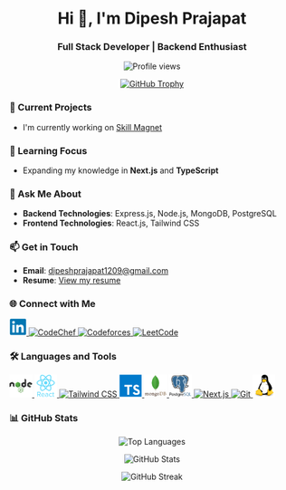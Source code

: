 <h1 align="center">Hi 👋, I'm Dipesh Prajapat</h1>
<h3 align="center">Full Stack Developer | Backend Enthusiast</h3>

<p align="center">
  <img src="https://komarev.com/ghpvc/?username=dipesh1203&label=Profile%20views&color=0e75b6&style=flat" alt="Profile views" />
</p>

<p align="center">
  <a href="https://github.com/ryo-ma/github-profile-trophy">
    <img src="https://github-profile-trophy.vercel.app/?username=dipesh1203&theme=onedark&no-frame=true&row=1" alt="GitHub Trophy" />
  </a>
</p>

### 🔭 Current Projects
- I'm currently working on [Skill Magnet](https://github.com/Dipesh1203/Skill_Magnet.git)

### 🌱 Learning Focus
- Expanding my knowledge in **Next.js** and **TypeScript**

### 💬 Ask Me About
- **Backend Technologies**: Express.js, Node.js, MongoDB, PostgreSQL
- **Frontend Technologies**: React.js, Tailwind CSS

### 📫 Get in Touch
- **Email**: dipeshprajapat1209@gmail.com
- **Resume**: [View my resume](https://drive.google.com/file/d/1qS3E9D577Fp4NUP6iAgyf9UC_GIdceCq/view?usp=drive_link)

### 🌐 Connect with Me
<p align="left">
  <a href="https://www.linkedin.com/in/dipesh-prajapat120309317719/" target="_blank">
    <img src="https://raw.githubusercontent.com/devicons/devicon/master/icons/linkedin/linkedin-original.svg" alt="LinkedIn" width="30" />
  </a>
  <a href="https://www.codechef.com/users/dipesh122003" target="_blank">
    <img src="https://cdn.jsdelivr.net/npm/simple-icons@3.1.0/icons/codechef.svg" alt="CodeChef" width="30" />
  </a>
  <a href="https://codeforces.com/profile/dipesh1203" target="_blank">
    <img src="https://raw.githubusercontent.com/rahuldkjain/github-profile-readme-generator/master/src/images/icons/Social/codeforces.svg" alt="Codeforces" width="30" />
  </a>
  <a href="https://leetcode.com/dipesh1203" target="_blank">
    <img src="https://raw.githubusercontent.com/rahuldkjain/github-profile-readme-generator/master/src/images/icons/Social/leet-code.svg" alt="LeetCode" width="30" />
  </a>
</p>

### 🛠️ Languages and Tools
<p align="left">
  <a href="https://nodejs.org" target="_blank">
    <img src="https://raw.githubusercontent.com/devicons/devicon/master/icons/nodejs/nodejs-original-wordmark.svg" alt="Node.js" width="40" height="40" />
  </a>
  <a href="https://reactjs.org/" target="_blank">
    <img src="https://raw.githubusercontent.com/devicons/devicon/master/icons/react/react-original-wordmark.svg" alt="React" width="40" height="40" />
  </a>
  <a href="https://tailwindcss.com/" target="_blank">
    <img src="https://www.vectorlogo.zone/logos/tailwindcss/tailwindcss-icon.svg" alt="Tailwind CSS" width="40" height="40" />
  </a>
  <a href="https://www.typescriptlang.org/" target="_blank">
    <img src="https://raw.githubusercontent.com/devicons/devicon/master/icons/typescript/typescript-original.svg" alt="TypeScript" width="40" height="40" />
  </a>
  <a href="https://www.mongodb.com/" target="_blank">
    <img src="https://raw.githubusercontent.com/devicons/devicon/master/icons/mongodb/mongodb-original-wordmark.svg" alt="MongoDB" width="40" height="40" />
  </a>
  <a href="https://www.postgresql.org" target="_blank">
    <img src="https://raw.githubusercontent.com/devicons/devicon/master/icons/postgresql/postgresql-original-wordmark.svg" alt="PostgreSQL" width="40" height="40" />
  </a>
  <a href="https://nextjs.org/" target="_blank">
    <img src="https://cdn.worldvectorlogo.com/logos/nextjs-2.svg" alt="Next.js" width="40" height="40" />
  </a>
  <a href="https://git-scm.com/" target="_blank">
    <img src="https://www.vectorlogo.zone/logos/git-scm/git-scm-icon.svg" alt="Git" width="40" height="40" />
  </a>
  <a href="https://www.linux.org/" target="_blank">
    <img src="https://raw.githubusercontent.com/devicons/devicon/master/icons/linux/linux-original.svg" alt="Linux" width="40" height="40" />
  </a>
  <!-- Add more tools as needed -->
</p>

### 📊 GitHub Stats
<p align="center">
  <img src="https://github-readme-stats.vercel.app/api/top-langs?username=dipesh1203&show_icons=true&locale=en&layout=compact" alt="Top Languages" />
</p>

<p align="center">
  <img src="https://github-readme-stats.vercel.app/api?username=dipesh1203&show_icons=true&locale=en" alt="GitHub Stats" />
</p>

<p align="center">
  <img src="https://github-readme-streak-stats.herokuapp.com/?user=dipesh1203" alt="GitHub Streak" />
</p>
